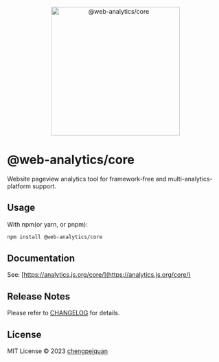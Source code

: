<p align='center'>
  <img width="300" src="https://analytics.js.org/logo.svg" alt="@web-analytics/core" />
</p>

# @web-analytics/core

Website pageview analytics tool for framework-free and multi-analytics-platform support.

## Usage

With npm(or yarn, or pnpm):

```bash
npm install @web-analytics/core
```

## Documentation

See: [https://analytics.js.org/core/](https://analytics.js.org/core/)

## Release Notes

Please refer to [CHANGELOG](https://github.com/analyticsjs/web-analytics/blob/main/packages/core/CHANGELOG.md) for details.

## License

MIT License © 2023 [chengpeiquan](https://github.com/chengpeiquan)
